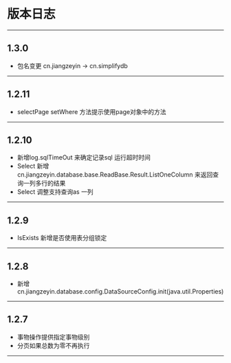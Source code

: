 # 版本日志

-------------------------------------------------------------------------------------------------------------

## 1.3.0
*  包名变更 cn.jiangzeyin ->  cn.simplifydb

-------------------------------------------------------------------------------------------------------------

## 1.2.11
*  selectPage setWhere 方法提示使用page对象中的方法

-------------------------------------------------------------------------------------------------------------

## 1.2.10
*  新增log.sqlTimeOut 来确定记录sql 运行超时时间
*  Select 新增cn.jiangzeyin.database.base.ReadBase.Result.ListOneColumn 来返回查询一列多行的结果
*  Select 调整支持查询as 一列

-------------------------------------------------------------------------------------------------------------

## 1.2.9
*  IsExists 新增是否使用表分组锁定

-------------------------------------------------------------------------------------------------------------

## 1.2.8
*  新增 cn.jiangzeyin.database.config.DataSourceConfig.init(java.util.Properties)

-------------------------------------------------------------------------------------------------------------

## 1.2.7
*   事物操作提供指定事物级别
*   分页如果总数为零不再执行

-------------------------------------------------------------------------------------------------------------
